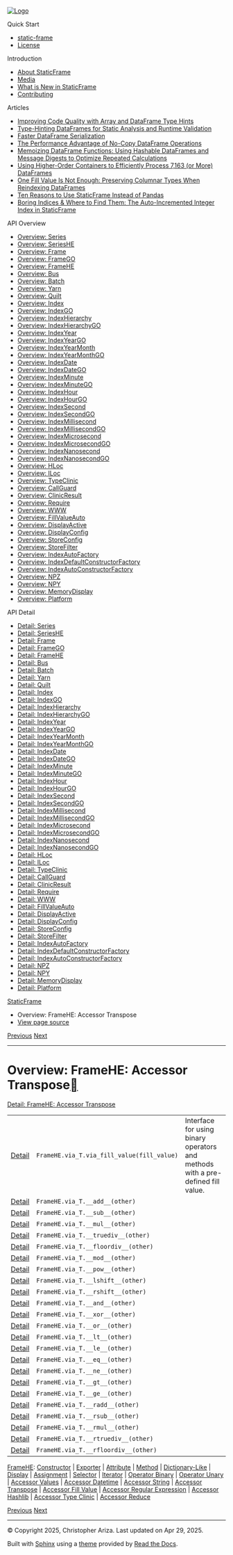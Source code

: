 [![Logo](../_static/sf-logo-web_icon-small.png)](../index.md)

Quick Start

* [static-frame](../readme.md)
* [License](../license.md)

Introduction

* [About StaticFrame](../intro.md)
* [Media](../intro.html#media)
* [What is New in StaticFrame](../new.md)
* [Contributing](../contributing.md)

Articles

* [Improving Code Quality with Array and DataFrame Type Hints](../articles/guard.md)
* [Type-Hinting DataFrames for Static Analysis and Runtime Validation](../articles/ftyping.md)
* [Faster DataFrame Serialization](../articles/serialize.md)
* [The Performance Advantage of No-Copy DataFrame Operations](../articles/no_copy.md)
* [Memoizing DataFrame Functions: Using Hashable DataFrames and Message Digests to Optimize Repeated Calculations](../articles/hash.md)
* [Using Higher-Order Containers to Efficiently Process 7,163 (or More) DataFrames](../articles/uhoc.md)
* [One Fill Value Is Not Enough: Preserving Columnar Types When Reindexing DataFrames](../articles/fill_value.md)
* [Ten Reasons to Use StaticFrame Instead of Pandas](../articles/upgrade.md)
* [Boring Indices & Where to Find Them: The Auto-Incremented Integer Index in StaticFrame](../articles/aiii.md)

API Overview

* [Overview: Series](series.md)
* [Overview: SeriesHE](series_he.md)
* [Overview: Frame](frame.md)
* [Overview: FrameGO](frame_go.md)
* [Overview: FrameHE](frame_he.md)
* [Overview: Bus](bus.md)
* [Overview: Batch](batch.md)
* [Overview: Yarn](yarn.md)
* [Overview: Quilt](quilt.md)
* [Overview: Index](index.md)
* [Overview: IndexGO](index_go.md)
* [Overview: IndexHierarchy](index_hierarchy.md)
* [Overview: IndexHierarchyGO](index_hierarchy_go.md)
* [Overview: IndexYear](index_year.md)
* [Overview: IndexYearGO](index_year_go.md)
* [Overview: IndexYearMonth](index_year_month.md)
* [Overview: IndexYearMonthGO](index_year_month_go.md)
* [Overview: IndexDate](index_date.md)
* [Overview: IndexDateGO](index_date_go.md)
* [Overview: IndexMinute](index_minute.md)
* [Overview: IndexMinuteGO](index_minute_go.md)
* [Overview: IndexHour](index_hour.md)
* [Overview: IndexHourGO](index_hour_go.md)
* [Overview: IndexSecond](index_second.md)
* [Overview: IndexSecondGO](index_second_go.md)
* [Overview: IndexMillisecond](index_millisecond.md)
* [Overview: IndexMillisecondGO](index_millisecond_go.md)
* [Overview: IndexMicrosecond](index_microsecond.md)
* [Overview: IndexMicrosecondGO](index_microsecond_go.md)
* [Overview: IndexNanosecond](index_nanosecond.md)
* [Overview: IndexNanosecondGO](index_nanosecond_go.md)
* [Overview: HLoc](hloc.md)
* [Overview: ILoc](iloc.md)
* [Overview: TypeClinic](type_clinic.md)
* [Overview: CallGuard](call_guard.md)
* [Overview: ClinicResult](clinic_result.md)
* [Overview: Require](require.md)
* [Overview: WWW](www.md)
* [Overview: FillValueAuto](fill_value_auto.md)
* [Overview: DisplayActive](display_active.md)
* [Overview: DisplayConfig](display_config.md)
* [Overview: StoreConfig](store_config.md)
* [Overview: StoreFilter](store_filter.md)
* [Overview: IndexAutoFactory](index_auto_factory.md)
* [Overview: IndexDefaultConstructorFactory](index_default_constructor_factory.md)
* [Overview: IndexAutoConstructorFactory](index_auto_constructor_factory.md)
* [Overview: NPZ](npz.md)
* [Overview: NPY](npy.md)
* [Overview: MemoryDisplay](memory_display.md)
* [Overview: Platform](platform.md)

API Detail

* [Detail: Series](../api_detail/series.md)
* [Detail: SeriesHE](../api_detail/series_he.md)
* [Detail: Frame](../api_detail/frame.md)
* [Detail: FrameGO](../api_detail/frame_go.md)
* [Detail: FrameHE](../api_detail/frame_he.md)
* [Detail: Bus](../api_detail/bus.md)
* [Detail: Batch](../api_detail/batch.md)
* [Detail: Yarn](../api_detail/yarn.md)
* [Detail: Quilt](../api_detail/quilt.md)
* [Detail: Index](../api_detail/index.md)
* [Detail: IndexGO](../api_detail/index_go.md)
* [Detail: IndexHierarchy](../api_detail/index_hierarchy.md)
* [Detail: IndexHierarchyGO](../api_detail/index_hierarchy_go.md)
* [Detail: IndexYear](../api_detail/index_year.md)
* [Detail: IndexYearGO](../api_detail/index_year_go.md)
* [Detail: IndexYearMonth](../api_detail/index_year_month.md)
* [Detail: IndexYearMonthGO](../api_detail/index_year_month_go.md)
* [Detail: IndexDate](../api_detail/index_date.md)
* [Detail: IndexDateGO](../api_detail/index_date_go.md)
* [Detail: IndexMinute](../api_detail/index_minute.md)
* [Detail: IndexMinuteGO](../api_detail/index_minute_go.md)
* [Detail: IndexHour](../api_detail/index_hour.md)
* [Detail: IndexHourGO](../api_detail/index_hour_go.md)
* [Detail: IndexSecond](../api_detail/index_second.md)
* [Detail: IndexSecondGO](../api_detail/index_second_go.md)
* [Detail: IndexMillisecond](../api_detail/index_millisecond.md)
* [Detail: IndexMillisecondGO](../api_detail/index_millisecond_go.md)
* [Detail: IndexMicrosecond](../api_detail/index_microsecond.md)
* [Detail: IndexMicrosecondGO](../api_detail/index_microsecond_go.md)
* [Detail: IndexNanosecond](../api_detail/index_nanosecond.md)
* [Detail: IndexNanosecondGO](../api_detail/index_nanosecond_go.md)
* [Detail: HLoc](../api_detail/hloc.md)
* [Detail: ILoc](../api_detail/iloc.md)
* [Detail: TypeClinic](../api_detail/type_clinic.md)
* [Detail: CallGuard](../api_detail/call_guard.md)
* [Detail: ClinicResult](../api_detail/clinic_result.md)
* [Detail: Require](../api_detail/require.md)
* [Detail: WWW](../api_detail/www.md)
* [Detail: FillValueAuto](../api_detail/fill_value_auto.md)
* [Detail: DisplayActive](../api_detail/display_active.md)
* [Detail: DisplayConfig](../api_detail/display_config.md)
* [Detail: StoreConfig](../api_detail/store_config.md)
* [Detail: StoreFilter](../api_detail/store_filter.md)
* [Detail: IndexAutoFactory](../api_detail/index_auto_factory.md)
* [Detail: IndexDefaultConstructorFactory](../api_detail/index_default_constructor_factory.md)
* [Detail: IndexAutoConstructorFactory](../api_detail/index_auto_constructor_factory.md)
* [Detail: NPZ](../api_detail/npz.md)
* [Detail: NPY](../api_detail/npy.md)
* [Detail: MemoryDisplay](../api_detail/memory_display.md)
* [Detail: Platform](../api_detail/platform.md)

[StaticFrame](../index.md)

* Overview: FrameHE: Accessor Transpose
* [View page source](../_sources/api_overview/frame_he-accessor_transpose.rst.txt)

[Previous](frame_he-accessor_string.html "Overview: FrameHE: Accessor String")
[Next](frame_he-accessor_fill_value.html "Overview: FrameHE: Accessor Fill Value")

---

# Overview: FrameHE: Accessor Transpose[](#overview-framehe-accessor-transpose "Link to this heading")

[Detail: FrameHE: Accessor Transpose](../api_detail/frame_he-accessor_transpose.html#api-detail-framehe-accessor-transpose)

|  |  |  |
| --- | --- | --- |
| [Detail](../api_detail/frame_he-accessor_transpose.html#api-sig-framehe-via-t-via-fill-value) | `FrameHE.via_T.via_fill_value(fill_value)` | Interface for using binary operators and methods with a pre-defined fill value. |
| [Detail](../api_detail/frame_he-accessor_transpose.html#api-sig-framehe-via-t-add) | `FrameHE.via_T.__add__(other)` |  |
| [Detail](../api_detail/frame_he-accessor_transpose.html#api-sig-framehe-via-t-sub) | `FrameHE.via_T.__sub__(other)` |  |
| [Detail](../api_detail/frame_he-accessor_transpose.html#api-sig-framehe-via-t-mul) | `FrameHE.via_T.__mul__(other)` |  |
| [Detail](../api_detail/frame_he-accessor_transpose.html#api-sig-framehe-via-t-truediv) | `FrameHE.via_T.__truediv__(other)` |  |
| [Detail](../api_detail/frame_he-accessor_transpose.html#api-sig-framehe-via-t-floordiv) | `FrameHE.via_T.__floordiv__(other)` |  |
| [Detail](../api_detail/frame_he-accessor_transpose.html#api-sig-framehe-via-t-mod) | `FrameHE.via_T.__mod__(other)` |  |
| [Detail](../api_detail/frame_he-accessor_transpose.html#api-sig-framehe-via-t-pow) | `FrameHE.via_T.__pow__(other)` |  |
| [Detail](../api_detail/frame_he-accessor_transpose.html#api-sig-framehe-via-t-lshift) | `FrameHE.via_T.__lshift__(other)` |  |
| [Detail](../api_detail/frame_he-accessor_transpose.html#api-sig-framehe-via-t-rshift) | `FrameHE.via_T.__rshift__(other)` |  |
| [Detail](../api_detail/frame_he-accessor_transpose.html#api-sig-framehe-via-t-and) | `FrameHE.via_T.__and__(other)` |  |
| [Detail](../api_detail/frame_he-accessor_transpose.html#api-sig-framehe-via-t-xor) | `FrameHE.via_T.__xor__(other)` |  |
| [Detail](../api_detail/frame_he-accessor_transpose.html#api-sig-framehe-via-t-or) | `FrameHE.via_T.__or__(other)` |  |
| [Detail](../api_detail/frame_he-accessor_transpose.html#api-sig-framehe-via-t-lt) | `FrameHE.via_T.__lt__(other)` |  |
| [Detail](../api_detail/frame_he-accessor_transpose.html#api-sig-framehe-via-t-le) | `FrameHE.via_T.__le__(other)` |  |
| [Detail](../api_detail/frame_he-accessor_transpose.html#api-sig-framehe-via-t-eq) | `FrameHE.via_T.__eq__(other)` |  |
| [Detail](../api_detail/frame_he-accessor_transpose.html#api-sig-framehe-via-t-ne) | `FrameHE.via_T.__ne__(other)` |  |
| [Detail](../api_detail/frame_he-accessor_transpose.html#api-sig-framehe-via-t-gt) | `FrameHE.via_T.__gt__(other)` |  |
| [Detail](../api_detail/frame_he-accessor_transpose.html#api-sig-framehe-via-t-ge) | `FrameHE.via_T.__ge__(other)` |  |
| [Detail](../api_detail/frame_he-accessor_transpose.html#api-sig-framehe-via-t-radd) | `FrameHE.via_T.__radd__(other)` |  |
| [Detail](../api_detail/frame_he-accessor_transpose.html#api-sig-framehe-via-t-rsub) | `FrameHE.via_T.__rsub__(other)` |  |
| [Detail](../api_detail/frame_he-accessor_transpose.html#api-sig-framehe-via-t-rmul) | `FrameHE.via_T.__rmul__(other)` |  |
| [Detail](../api_detail/frame_he-accessor_transpose.html#api-sig-framehe-via-t-rtruediv) | `FrameHE.via_T.__rtruediv__(other)` |  |
| [Detail](../api_detail/frame_he-accessor_transpose.html#api-sig-framehe-via-t-rfloordiv) | `FrameHE.via_T.__rfloordiv__(other)` |  |

[FrameHE](frame_he.html#api-overview-framehe): [Constructor](frame_he-constructor.html#api-overview-framehe-constructor) | [Exporter](frame_he-exporter.html#api-overview-framehe-exporter) | [Attribute](frame_he-attribute.html#api-overview-framehe-attribute) | [Method](frame_he-method.html#api-overview-framehe-method) | [Dictionary-Like](frame_he-dictionary_like.html#api-overview-framehe-dictionary-like) | [Display](frame_he-display.html#api-overview-framehe-display) | [Assignment](frame_he-assignment.html#api-overview-framehe-assignment) | [Selector](frame_he-selector.html#api-overview-framehe-selector) | [Iterator](frame_he-iterator.html#api-overview-framehe-iterator) | [Operator Binary](frame_he-operator_binary.html#api-overview-framehe-operator-binary) | [Operator Unary](frame_he-operator_unary.html#api-overview-framehe-operator-unary) | [Accessor Values](frame_he-accessor_values.html#api-overview-framehe-accessor-values) | [Accessor Datetime](frame_he-accessor_datetime.html#api-overview-framehe-accessor-datetime) | [Accessor String](frame_he-accessor_string.html#api-overview-framehe-accessor-string) | [Accessor Transpose](#api-overview-framehe-accessor-transpose) | [Accessor Fill Value](frame_he-accessor_fill_value.html#api-overview-framehe-accessor-fill-value) | [Accessor Regular Expression](frame_he-accessor_regular_expression.html#api-overview-framehe-accessor-regular-expression) | [Accessor Hashlib](frame_he-accessor_hashlib.html#api-overview-framehe-accessor-hashlib) | [Accessor Type Clinic](frame_he-accessor_type_clinic.html#api-overview-framehe-accessor-type-clinic) | [Accessor Reduce](frame_he-accessor_reduce.html#api-overview-framehe-accessor-reduce)

[Previous](frame_he-accessor_string.html "Overview: FrameHE: Accessor String")
[Next](frame_he-accessor_fill_value.html "Overview: FrameHE: Accessor Fill Value")

---

© Copyright 2025, Christopher Ariza.
Last updated on Apr 29, 2025.

Built with [Sphinx](https://www.sphinx-doc.org/) using a
[theme](https://github.com/readthedocs/sphinx_rtd_theme)
provided by [Read the Docs](https://readthedocs.org).